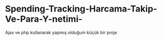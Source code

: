# Spending-Tracking-Harcama-Takip-Ve-Para-Y-netimi-
Ajax ve php kullanarak yapmış olduğum küçük bir proje
